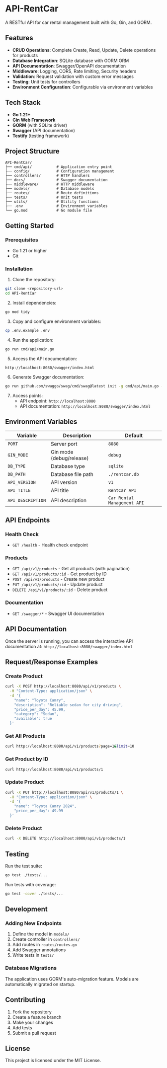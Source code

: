 # API-RentCar

A RESTful API for car rental management built with Go, Gin, and GORM.

## Features

- **CRUD Operations**: Complete Create, Read, Update, Delete operations for products
- **Database Integration**: SQLite database with GORM ORM
- **API Documentation**: Swagger/OpenAPI documentation
- **Middleware**: Logging, CORS, Rate limiting, Security headers
- **Validation**: Request validation with custom error messages
- **Testing**: Unit tests for controllers
- **Environment Configuration**: Configurable via environment variables

## Tech Stack

- **Go 1.21+**
- **Gin Web Framework**
- **GORM** (with SQLite driver)
- **Swagger** (API documentation)
- **Testify** (testing framework)

## Project Structure

```
API-RentCar/
├── cmd/api/           # Application entry point
├── config/            # Configuration management
├── controllers/       # HTTP handlers
├── docs/              # Swagger documentation
├── middleware/        # HTTP middleware
├── models/            # Database models
├── routes/            # Route definitions
├── tests/             # Unit tests
├── utils/             # Utility functions
├── .env               # Environment variables
└── go.mod             # Go module file
```

## Getting Started

### Prerequisites

- Go 1.21 or higher
- Git

### Installation

1. Clone the repository:
```bash
git clone <repository-url>
cd API-RentCar
```

2. Install dependencies:
```bash
go mod tidy
```

3. Copy and configure environment variables:
```bash
cp .env.example .env
```

4. Run the application:
```bash
go run cmd/api/main.go
```

5. Access the API documentation:
```
http://localhost:8080/swagger/index.html
```

6. Generate Swagger documentation:
```bash
go run github.com/swaggo/swag/cmd/swag@latest init -g cmd/api/main.go -o docs --parseDependency --parseInternal
```

7. Access points:
   - API endpoint: `http://localhost:8080`
   - API documentation: `http://localhost:8080/swagger/index.html`

## Environment Variables

| Variable | Description | Default |
|----------|-------------|---------|
| `PORT` | Server port | `8080` |
| `GIN_MODE` | Gin mode (debug/release) | `debug` |
| `DB_TYPE` | Database type | `sqlite` |
| `DB_PATH` | Database file path | `./rentcar.db` |
| `API_VERSION` | API version | `v1` |
| `API_TITLE` | API title | `RentCar API` |
| `API_DESCRIPTION` | API description | `Car Rental Management API` |

## API Endpoints

### Health Check
- `GET /health` - Health check endpoint

### Products
- `GET /api/v1/products` - Get all products (with pagination)
- `GET /api/v1/products/:id` - Get product by ID
- `POST /api/v1/products` - Create new product
- `PUT /api/v1/products/:id` - Update product
- `DELETE /api/v1/products/:id` - Delete product

### Documentation
- `GET /swagger/*` - Swagger UI documentation

## API Documentation

Once the server is running, you can access the interactive API documentation at:
`http://localhost:8080/swagger/index.html`

## Request/Response Examples

### Create Product
```bash
curl -X POST http://localhost:8080/api/v1/products \
  -H "Content-Type: application/json" \
  -d '{
    "name": "Toyota Camry",
    "description": "Reliable sedan for city driving",
    "price_per_day": 45.99,
    "category": "Sedan",
    "available": true
  }'
```

### Get All Products
```bash
curl http://localhost:8080/api/v1/products?page=1&limit=10
```

### Get Product by ID
```bash
curl http://localhost:8080/api/v1/products/1
```

### Update Product
```bash
curl -X PUT http://localhost:8080/api/v1/products/1 \
  -H "Content-Type: application/json" \
  -d '{
    "name": "Toyota Camry 2024",
    "price_per_day": 49.99
  }'
```

### Delete Product
```bash
curl -X DELETE http://localhost:8080/api/v1/products/1
```

## Testing

Run the test suite:
```bash
go test ./tests/...
```

Run tests with coverage:
```bash
go test -cover ./tests/...
```

## Development

### Adding New Endpoints

1. Define the model in `models/`
2. Create controller in `controllers/`
3. Add routes in `routes/routes.go`
4. Add Swagger annotations
5. Write tests in `tests/`

### Database Migrations

The application uses GORM's auto-migration feature. Models are automatically migrated on startup.

## Contributing

1. Fork the repository
2. Create a feature branch
3. Make your changes
4. Add tests
5. Submit a pull request

## License

This project is licensed under the MIT License.